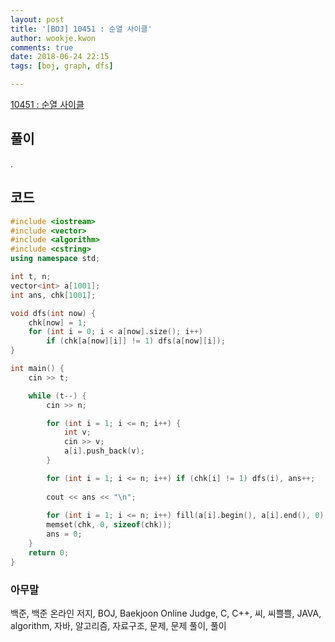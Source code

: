 ```yaml
---
layout: post
title: '[BOJ] 10451 : 순열 사이클'
author: wookje.kwon
comments: true
date: 2018-06-24 22:15
tags: [boj, graph, dfs]

---
```


[10451 : 순열 사이클](https://www.acmicpc.net/problem/10451)  

## 풀이

.

## 코드

```cpp
#include <iostream>
#include <vector>
#include <algorithm>
#include <cstring>
using namespace std;

int t, n;
vector<int> a[1001];
int ans, chk[1001];

void dfs(int now) {
    chk[now] = 1;
    for (int i = 0; i < a[now].size(); i++)
        if (chk[a[now][i]] != 1) dfs(a[now][i]);
}

int main() {
    cin >> t;

    while (t--) {
        cin >> n;

        for (int i = 1; i <= n; i++) {
            int v;
            cin >> v;
            a[i].push_back(v);
        }

        for (int i = 1; i <= n; i++) if (chk[i] != 1) dfs(i), ans++;
        
        cout << ans << "\n";
        
        for (int i = 1; i <= n; i++) fill(a[i].begin(), a[i].end(), 0);
        memset(chk, 0, sizeof(chk));
        ans = 0;
    }
    return 0;
}
```

### 아무말  
백준, 백준 온라인 저지, BOJ, Baekjoon Online Judge, C, C++, 씨, 씨쁠쁠, JAVA, algorithm, 자바, 알고리즘, 자료구조, 문제, 문제 풀이, 풀이
